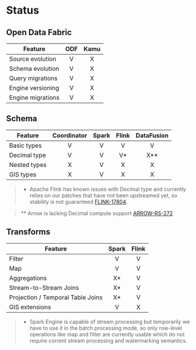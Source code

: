# Status

## Open Data Fabric

| Feature           |  ODF  | Kamu  |
| ----------------- | :---: | :---: |
| Source evolution  |   V   |   X   |
| Schema evolution  |   V   |   X   |
| Query migrations  |   V   |   X   |
| Engine versioning |   V   |   X   |
| Engine migrations |   V   |   X   |

## Schema

| Feature      | Coordinator | Spark | Flink | DataFusion |
| ------------ | :---------: | :---: | :---: | :--------: |
| Basic types  |      V      |   V   |   V   |     V      |
| Decimal type |      V      |   V   |  V*   |    X**     |
| Nested types |      X      |   V   |   X   |     X      |
| GIS types    |      X      |   V   |   X   |     X      |

> * Apache Flink has known issues with Decimal type and currently relies on our patches that have not been upstreamed yet, so stability is not guaranteed [FLINK-17804](https://issues.apache.org/jira/browse/FLINK-17804).

> ** Arrow is lacking Decimal compute support [ARROW-RS-272](https://github.com/apache/arrow-rs/issues/272)

## Transforms

| Feature                           | Spark | Flink |
| --------------------------------- | :---: | :---: |
| Filter                            |   V   |   V   |
| Map                               |   V   |   V   |
| Aggregations                      |  X*   |   V   |
| Stream-to-Stream Joins            |  X*   |   V   |
| Projection / Temporal Table Joins |  X*   |   V   |
| GIS extensions                    |   V   |   X   |

> * Spark Engine is capable of stream processing but temporarily we have to use it in the batch processing mode, so only row-level operations like map and filter are currently usable which do not require corrent stream processing and watermarking semantics.
